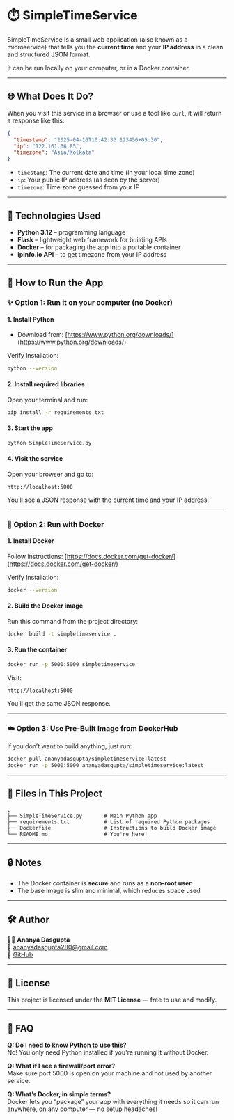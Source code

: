 # ⏱️ SimpleTimeService

SimpleTimeService is a small web application (also known as a microservice) that tells you the **current time** and your **IP address** in a clean and structured JSON format.

It can be run locally on your computer, or in a Docker container.

---

## 🌐 What Does It Do?

When you visit this service in a browser or use a tool like `curl`, it will return a response like this:

```json
{
  "timestamp": "2025-04-16T10:42:33.123456+05:30",
  "ip": "122.161.66.85",
  "timezone": "Asia/Kolkata"
}
```

- `timestamp`: The current date and time (in your local time zone)
- `ip`: Your public IP address (as seen by the server)
- `timezone`: Time zone guessed from your IP

---

## 🧱 Technologies Used

- **Python 3.12** – programming language
- **Flask** – lightweight web framework for building APIs
- **Docker** – for packaging the app into a portable container
- **ipinfo.io API** – to get timezone from your IP address

---

## 🚀 How to Run the App

### ✨ Option 1: Run it on your computer (no Docker)

#### 1. Install Python

- Download from: [https://www.python.org/downloads/](https://www.python.org/downloads/)

Verify installation:

```bash
python --version
```

#### 2. Install required libraries

Open your terminal and run:

```bash
pip install -r requirements.txt
```

#### 3. Start the app

```bash
python SimpleTimeService.py
```

#### 4. Visit the service

Open your browser and go to:

```
http://localhost:5000
```

You’ll see a JSON response with the current time and your IP address.

---

### 🐳 Option 2: Run with Docker

#### 1. Install Docker

Follow instructions: [https://docs.docker.com/get-docker/](https://docs.docker.com/get-docker/)

Verify installation:

```bash
docker --version
```

#### 2. Build the Docker image

Run this command from the project directory:

```bash
docker build -t simpletimeservice .
```

#### 3. Run the container

```bash
docker run -p 5000:5000 simpletimeservice
```

Visit:

```
http://localhost:5000
```

You’ll get the same JSON response.

---

### ☁️ Option 3: Use Pre-Built Image from DockerHub

If you don’t want to build anything, just run:

```bash
docker pull ananyadasgupta/simpletimeservice:latest
docker run -p 5000:5000 ananyadasgupta/simpletimeservice:latest
```

---

## 📁 Files in This Project

```
.
├── SimpleTimeService.py       # Main Python app
├── requirements.txt           # List of required Python packages
├── Dockerfile                 # Instructions to build Docker image
└── README.md                  # You're here!
```

---

## 🔒 Notes

- The Docker container is **secure** and runs as a **non-root user**
- The base image is slim and minimal, which reduces space used

---

## 🛠️ Author

👩‍💻 **Ananya Dasgupta**  
📧 ananyadasgupta280@gmail.com  
🐙 [GitHub](https://github.com/AnanyaDasgupta)

---

## 📄 License

This project is licensed under the **MIT License** — free to use and modify.

---

## 🙋 FAQ

**Q: Do I need to know Python to use this?**  
No! You only need Python installed if you're running it without Docker.

**Q: What if I see a firewall/port error?**  
Make sure port 5000 is open on your machine and not used by another service.

**Q: What’s Docker, in simple terms?**  
Docker lets you “package” your app with everything it needs so it can run anywhere, on any computer — no setup headaches!

